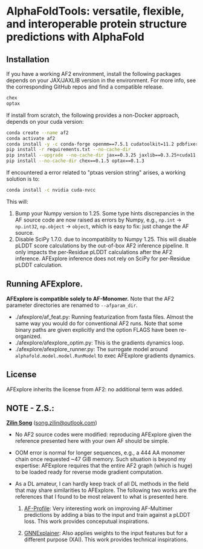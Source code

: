 # AlphaFoldTools: versatile, flexible, and interoperable protein structure predictions with AlphaFold
## Installation
If you have a working AF2 environment, install the following packages depends on your JAX/JAXLIB 
version in the environment. For more info, see the corresponding GitHub repos and find a compatible 
release.
```bash
chex
optax
```
If install from scratch, the following provides a non-Docker approach, depends on your cuda version:
```bash
conda create --name af2
conda activate af2
conda install -y -c conda-forge openmm==7.5.1 cudatoolkit=11.2 pdbfixer
pip install -r requirements.txt --no-cache-dir
pip install --upgrade --no-cache-dir jax==0.3.25 jaxlib==0.3.25+cuda11.cudnn805 -f https://storage.googleapis.com/jax-releases/jax_cuda_releases.html
pip install --no-cache-dir chex==0.1.5 optax==0.1.3
```
If encountered a error related to "ptxas version string" arises, a working solution is to:
```bash
conda install -c nvidia cuda-nvcc
```
This will:
1. Bump your Numpy version to 1.25. Some type hints discrepancies in the AF source code are now 
raised as errors by Numpy, e.g., `np.int` -> `np.int32`, `np.object` -> `object`, which is easy to 
fix: just change the AF source.  
2. Disable SciPy 1.7.0. due to incompatiblity to Numpy 1.25. This will disable pLDDT score calculations
by the out-of-box AF2 inference pipeline. It only impacts the per-Residue pLDDT calculations after the
AF2 inference. AFExplore inference does not rely on SciPy for per-Residue pLDDT calculation.
## Running AFExplore. 
**AFExplore is compatible solely to AF-Monomer.**
Note that the AF2 parameter directories are renamed to `--afparam_dir`.
- ./afexplore/af_feat.py: Running featurization from fasta files. Almost the same way you would do 
  for conventional AF2 runs. Note that some binary paths are given explicitly and the option FLAGS
  have been re-organized.
- ./afexplore/afexplore_optim.py: This is the gradients dynamics loop. 
- ./afexplore/afexplore_runner.py: The surrogate model around `alphafold.model.model.RunModel` to exec
  AFExplore gradients dynamics.
## License
AFExplore inherits the license from AF2: no additional term was added.
## NOTE - Z.S.: 
**[Zilin Song](https://github.com/ZL-Song)** (song.zilin@outlook.com)
- No AF2 source codes were modified: reproducing AFExplore given the reference presented here with your own AF
  should be simple. 
- OOM error is normal for longer sequences, e.g., a 444 AA monomer chain once requested ~47 GiB memory. 
  Such situation is beyond my expertise: AFExplore requires that the entire AF2 graph (which is huge) to be 
  loaded ready for reverse mode gradient computation. 
- As a DL amateur, I can hardly keep track of all DL methods in the field that may share similarities
  to AFExplore. The following two works are the references that I found to be most relavent to what is 
  presented here.

  1. [AF-Profile](https://github.com/patrickbryant1/AFProfile): Very interesting work on improving AF-Multimer
    predictions by adding a bias to the input and train against a pLDDT loss. This work provides conceputual 
    inspirations. 

  2. [GNNExplainer](https://arxiv.org/abs/1903.03894): Also applies weights to the input features 
    but for a different purpose (XAI). This work provides technical inspirations. 
